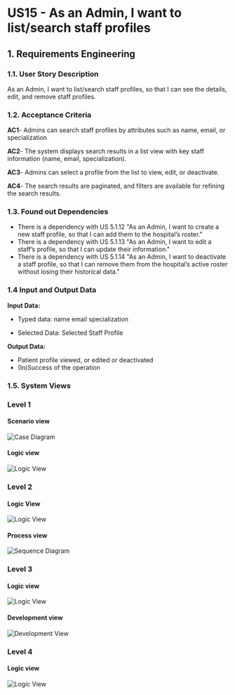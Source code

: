 # US15 - As an Admin, I want to list/search staff profiles


## 1. Requirements Engineering

### 1.1. User Story Description

 As an Admin, I want to list/search staff profiles, so that I can see the details, edit, and remove staff profiles.


### 1.2. Acceptance Criteria

**AC1**- Admins can search staff profiles by attributes such as name, email, or specialization

**AC2**- The system displays search results in a list view with key staff information (name, email, specialization).

**AC3**- Admins can select a profile from the list to view, edit, or deactivate.

**AC4**- The search results are paginated, and filters are available for refining the search results.


### 1.3. Found out Dependencies

* There is a dependency with US 5.1.12 "As an Admin, I want to create a new staff profile, so that I can add them to the hospital’s roster."
* There is a dependency with US 5.1.13 "As an Admin, I want to edit a staff’s profile, so that I can update their information."
* There is a dependency with US 5.1.14 "As an Admin, I want to deactivate a staff profile, so that I can remove them from the hospital’s active roster without losing their historical data."

### 1.4 Input and Output Data

**Input Data:**

* Typed data:
    name
    email
    specialization

* Selected Data:
    Selected Staff Profile


**Output Data:**

*  Patient profile viewed, or edited or deactivated
* (In)Success of the operation

### 1.5. System Views

### Level 1

#### Scenario view

![Case Diagram](views/case-diagram.svg)

#### Logic view

![Logic View](views/level1-logic.svg)

### Level 2

#### Logic View

![Logic View](views/logic-view-lvl2.svg)

#### Process view

![Sequence Diagram](views/sequence-diagram.svg)

### Level 3

#### Logic view

![Logic View](views/logic-view-lvl3.svg)


#### Development view

![Development View](views/dev-view-lvl3.svg)

### Level 4

#### Logic view

![Logic View](views/logic-view-lvl4.svg)



